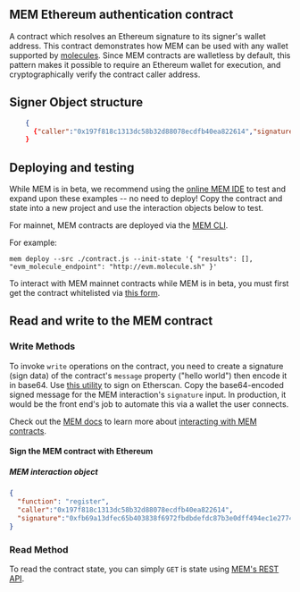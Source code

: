 ## MEM Ethereum authentication contract

A contract which resolves an Ethereum signature to its signer's wallet address. This contract demonstrates how MEM can be used with any wallet supported by [molecules](https://mem.tech/features/molecules). Since MEM contracts are walletless by default, this pattern makes it possible to require an Ethereum wallet for execution, and cryptographically verify the contract caller address.

## Signer Object structure
```json
    {
      {"caller":"0x197f818c1313dc58b32d88078ecdfb40ea822614","signature":"0xfb69a13dfec65b403838f6972fbdbdefdc87b3e0dff494ec1e27743d07ca52db601551d48710babad59d078ff57fdf0886e8847db30edf23f1998d9669e4f51d1c"}
    }
```
## Deploying and testing

While MEM is in beta, we recommend using the [online MEM IDE](https://mem.tech/ide) to test and expand upon these examples -- no need to deploy! Copy the contract and state into a new project and use the interaction objects below to test.

For mainnet, MEM contracts are deployed via the [MEM CLI](https://docs.mem.tech/mem-cli/function-deployment).

For example:

```mem deploy --src ./contract.js --init-state '{ "results": [], "evm_molecule_endpoint": "http://evm.molecule.sh" }'```

To interact with MEM mainnet contracts while MEM is in beta, you must first get the contract whitelisted via [this form](https://docs.google.com/forms/u/1/d/e/1FAIpQLSfRB95cZzGyy3IRmsMwjHx7gweywmybptBU0XbUb2GZumwaKA/viewform?usp=send_form).

## Read and write to the MEM contract

### Write Methods

To invoke `write` operations on the contract, you need to create a signature (sign data) of the contract's `message` property ("hello world") then encode it in base64. Use [this utility](https://etherscan.io/verifiedSignatures) to sign on Etherscan. Copy the base64-encoded signed message for the MEM interaction's `signature` input. In production, it would be the front end's job to automate this via a wallet the user connects.

Check out the [MEM docs](https://docs.mem.tech/) to learn more about [interacting with MEM contracts](https://docs.mem.tech/mem-api/write-operations).

#### Sign the MEM contract with Ethereum

##### MEM interaction object

```json
{
  "function": "register",
  "caller":"0x197f818c1313dc58b32d88078ecdfb40ea822614",
  "signature":"0xfb69a13dfec65b403838f6972fbdbdefdc87b3e0dff494ec1e27743d07ca52db601551d48710babad59d078ff57fdf0886e8847db30edf23f1998d9669e4f51d1c"
}
```

### Read Method

To read the contract state, you can simply `GET` is state using [MEM's REST API](https://docs.mem.tech/mem-api/read-operations).

